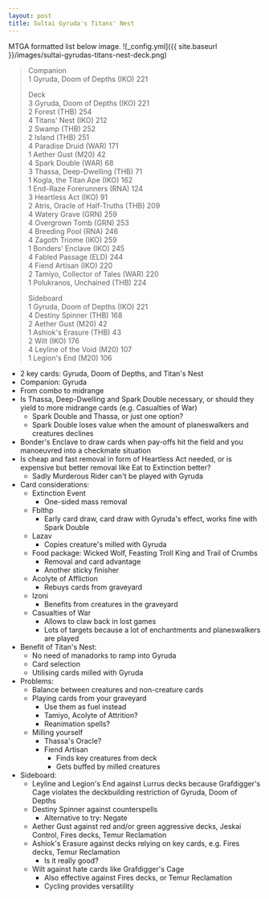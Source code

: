 ```yaml
---
layout: post
title: Sultai Gyruda's Titans' Nest
---
```

MTGA formatted list below image.
![_config.yml]({{ site.baseurl }}/images/sultai-gyrudas-titans-nest-deck.png)
> Companion  
> 1 Gyruda, Doom of Depths (IKO) 221  
> 
> Deck  
> 3 Gyruda, Doom of Depths (IKO) 221  
> 2 Forest (THB) 254  
> 4 Titans' Nest (IKO) 212  
> 2 Swamp (THB) 252  
> 2 Island (THB) 251  
> 4 Paradise Druid (WAR) 171  
> 1 Aether Gust (M20) 42  
> 4 Spark Double (WAR) 68  
> 3 Thassa, Deep-Dwelling (THB) 71  
> 1 Kogla, the Titan Ape (IKO) 162  
> 1 End-Raze Forerunners (RNA) 124  
> 3 Heartless Act (IKO) 91  
> 2 Atris, Oracle of Half-Truths (THB) 209  
> 4 Watery Grave (GRN) 259  
> 4 Overgrown Tomb (GRN) 253  
> 4 Breeding Pool (RNA) 246  
> 4 Zagoth Triome (IKO) 259  
> 1 Bonders' Enclave (IKO) 245  
> 4 Fabled Passage (ELD) 244  
> 4 Fiend Artisan (IKO) 220  
> 2 Tamiyo, Collector of Tales (WAR) 220  
> 1 Polukranos, Unchained (THB) 224  
> 
> Sideboard  
> 1 Gyruda, Doom of Depths (IKO) 221  
> 4 Destiny Spinner (THB) 168  
> 2 Aether Gust (M20) 42  
> 1 Ashiok's Erasure (THB) 43  
> 2 Wilt (IKO) 176  
> 4 Leyline of the Void (M20) 107  
> 1 Legion's End (M20) 106  

- 2 key cards: Gyruda, Doom of Depths, and Titan's Nest
- Companion: Gyruda
- From combo to midrange
- Is Thassa, Deep-Dwelling and Spark Double necessary, or should they yield to more midrange cards (e.g. Casualties of War)
	- Spark Double and Thassa, or just one option?
	- Spark Double loses value when the amount of planeswalkers and creatures declines
- Bonder's Enclave to draw cards when pay-offs hit the field and you manoeuvred into a checkmate situation
- Is cheap and fast removal in form of Heartless Act needed, or is expensive but better removal like Eat to Extinction better?
	- Sadly Murderous Rider can't be played with Gyruda
- Card considerations:
	- Extinction Event
		- One-sided mass removal
	- Fblthp
		- Early card draw, card draw with Gyruda's effect, works fine with Spark Double
	- Lazav
		- Copies creature's milled with Gyruda
	- Food package: Wicked Wolf, Feasting Troll King and Trail of Crumbs
		- Removal and card advantage
		- Another sticky finisher
	- Acolyte of Affliction 
		- Rebuys cards from graveyard
	- Izoni
		- Benefits from creatures in the graveyard
	- Casualties of War
		- Allows to claw back in lost games
		- Lots of targets because a lot of enchantments and planeswalkers are played
- Benefit of Titan's Nest: 
	- No need of manadorks to ramp into Gyruda
	- Card selection
	- Utilising cards milled with Gyruda
- Problems:
	- Balance between creatures and non-creature cards
	- Playing cards from your graveyard
		- Use them as fuel instead
		- Tamiyo, Acolyte of Attrition?
		- Reanimation spells?
	- Milling yourself
		- Thassa's Oracle?
		- Fiend Artisan
			- Finds key creatures from deck
			- Gets buffed by milled creatures
- Sideboard:
	- Leyline and Legion's End against Lurrus decks because Grafdigger's Cage violates the deckbuilding restriction of Gyruda, Doom of Depths
	- Destiny Spinner against counterspells
		- Alternative to try: Negate
	- Aether Gust against red and/or green aggressive decks, Jeskai Control, Fires decks, Temur Reclamation
	- Ashiok's Erasure against decks relying on key cards, e.g. Fires decks, Temur Reclamation
		- Is it really good?
	- Wilt against hate cards like Grafdigger's Cage
		- Also effective against Fires decks, or Temur Reclamation
		- Cycling provides versatility